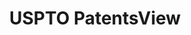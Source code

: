 ---
bigquery: https://console.cloud.google.com/bigquery?p=patents-public-data&d=patentsview&page=dataset
citation: Attribution should be given to PatentsView for use, distribution, or derivative
  works.
code: https://github.com/CSSIP-AIR/PatentsView-Code-Snippets/
contributors: USPTO
cost: None
description: 'PatentsView includes US patent data including raw data (summaries, applications,
  pregrant applications), disambugations of inventors and assignees, and inventor
  gender estimates.  Also foreign priority data, # of figures and sheets, and government
  interest statements.'
documentation: https://patentsview.org/query/builder-faqs
last_edit: Mon, 04 Apr 2022 19:02:57 GMT
location: https://patentsview.org/
maintained_by: USPTO
record_creation_timestamp: 12/2/2020 17:20:46
schema_fields: '[''section'', ''disamb_assignee_id_20190820'', ''male_flag'', ''f371_date'',
  ''contract_award_number'', ''num_sheets'', ''term_grant'', ''male'', ''variety'',
  ''subcategory_id'', ''name'', ''disamb_inventor_id_20170808'', ''group'', ''reldocno'',
  ''num_claims'', ''rawlocation_id'', ''rel_id'', ''section_id'', ''text'', ''subgroup'',
  ''lname'', ''latlong'', ''state_fips'', ''doctype'', ''subgroup_id'', ''action_date'',
  ''lapse_of_patent'', ''country'', ''country_transformed'', ''assignee_id'', ''series_code'',
  ''disamb_assignee_id_20181127'', ''exemplary'', ''disamb_assignee_id_20200929'',
  ''disamb_assignee_id_20191008'', ''organization'', ''lawyer_id'', ''disclaimer_date'',
  ''disamb_inventor_id_20181127'', ''title'', ''sequence'', ''abstract'', ''citation_id'',
  ''relkind'', ''disamb_inventor_id_20191231'', ''uuid'', ''status'', ''city'', ''rule_47'',
  ''classification_data_source'', ''subclass'', ''state'', ''rawinventor_id'', ''doc_type'',
  ''county_fips'', ''longitude'', ''date'', ''latitude'', ''filename'', ''application_id'',
  ''category'', ''applicant_type'', ''gi_statement'', ''deceased'', ''fname'', ''id'',
  ''designation'', ''term_disclaimer'', ''group_id'', ''field_title'', ''ipc_class'',
  ''disamb_inventor_id_20171003'', ''classification_value'', ''classification_status'',
  ''disamb_inventor_id_20200331'', ''dependent'', ''classification_level'', ''disamb_inventor_id_20170307'',
  ''attribution_status'', ''disamb_assignee_id_20200331'', ''disamb_inventor_id_20190820'',
  ''kind'', ''latin_name'', ''disamb_inventor_id_20200630'', ''subsection_id'', ''disamb_assignee_id_20191231'',
  ''level_one'', ''term_extension'', ''type'', ''disamb_assignee_id_20200630'', ''inventor_id'',
  ''location_id'', ''patent_id'', ''_371_date'', ''category_id'', ''num_figures'',
  ''level_two'', ''symbol_position'', ''role'', ''disamb_inventor_id_20180528'', ''_102_date'',
  ''num'', ''field_id'', ''name_last'', ''disamb_inventor_id_20191008'', ''rawassignee_id'',
  ''level_three'', ''county'', ''f102_date'', ''number'', ''disamb_inventor_id_20201229'',
  ''sector_title'', ''subclass_id'', ''organization_id'', ''withdrawn'', ''disamb_inventor_id_20171226'',
  ''disamb_assignee_id_20190312'', ''name_first'', ''main_group'', ''disamb_inventor_id_20190312'',
  ''disamb_inventor_id_20200929'', ''mainclass_id'', ''ipc_version_indicator'', ''length'',
  ''publication_number'']'
shortname: patentsview
tags:
- disambiguation
- United States
- gender
terms_of_use: Creative Commons Attribution 4.0 International License.
timeframe: 1963-1999
title: USPTO PatentsView
uuid: cf1780b1-e265-4e49-8d1d-83b9cfe0fd9a
---